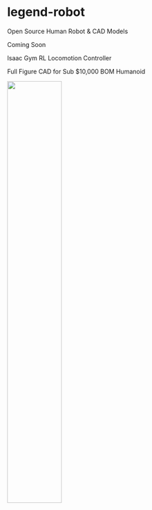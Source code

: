 # legend-robot

Open Source Human Robot &amp; CAD Models

Coming Soon

Isaac Gym RL Locomotion Controller

Full Figure CAD for Sub $10,000 BOM Humanoid

<img src="https://github.com/chris050200/legend-robot/blob/main/Master-Cross-Section-Latest.JPG" width=50% height=50% />
